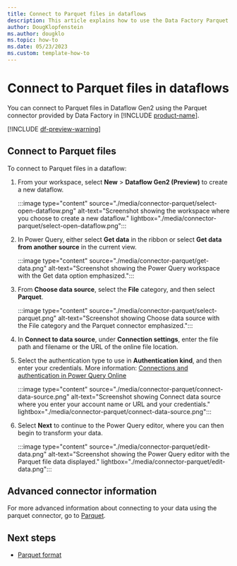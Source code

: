 ```yaml
---
title: Connect to Parquet files in dataflows
description: This article explains how to use the Data Factory Parquet connector in Microsoft Fabric to connect to Parquet files in dataflows.
author: DougKlopfenstein
ms.author: dougklo
ms.topic: how-to
ms.date: 05/23/2023
ms.custom: template-how-to 
---
```


# Connect to Parquet files in dataflows

You can connect to Parquet files in Dataflow Gen2 using the Parquet connector provided by Data Factory in [!INCLUDE [product-name](../includes/product-name.md)].

[!INCLUDE [df-preview-warning](includes/data-factory-preview-warning.md)]

## Connect to Parquet files

To connect to Parquet files in a dataflow:

1. From your workspace, select **New** > **Dataflow Gen2 (Preview)** to create a new dataflow.

   :::image type="content" source="./media/connector-parquet/select-open-dataflow.png" alt-text="Screenshot showing the workspace where you choose to create a new dataflow." lightbox="./media/connector-parquet/select-open-dataflow.png":::

1. In Power Query, either select **Get data** in the ribbon or select **Get data from another source** in the current view.

   :::image type="content" source="./media/connector-parquet/get-data.png" alt-text="Screenshot showing the Power Query workspace with the Get data option emphasized.":::

1. From **Choose data source**, select the **File** category, and then select **Parquet**.

   :::image type="content" source="./media/connector-parquet/select-parquet.png" alt-text="Screenshot showing Choose data source with the File category and the Parquet connector emphasized.":::

1. In **Connect to data source**, under **Connection settings**, enter the file path and filename or the URL of the online file location.

1. Select the authentication type to use in **Authentication kind**, and then enter your credentials. More information: [Connections and authentication in Power Query Online](/power-query/connection-authentication-pqo)

   :::image type="content" source="./media/connector-parquet/connect-data-source.png" alt-text="Screenshot showing Connect data source where you enter your account name or URL and your credentials." lightbox="./media/connector-parquet/connect-data-source.png":::

1. Select **Next** to continue to the Power Query editor, where you can then begin to transform your data.

   :::image type="content" source="./media/connector-parquet/edit-data.png" alt-text="Screenshot showing the Power Query editor with the Parquet file data displayed." lightbox="./media/connector-parquet/edit-data.png":::

## Advanced connector information

For more advanced information about connecting to your data using the parquet connector, go to [Parquet](/power-query/connectors/parquet).

## Next steps

- [Parquet format](format-parquet.md)

